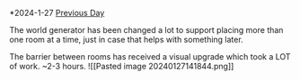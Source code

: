 *2024-1-27
[Previous Day](Daily%20Notes/Day%2018-21)

The world generator has been changed a lot to support placing more than one room at a time, just in case that helps with something later.

The barrier between rooms has received a visual upgrade which took a LOT of work. ~2-3 hours.
![[Pasted image 20240127141844.png]]